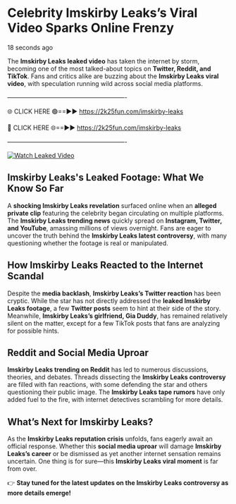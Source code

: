 # Celebrity Imskirby Leaks’s Viral Video Sparks Online Frenzy

18 seconds ago

The **Imskirby Leaks leaked video** has taken the internet by storm, becoming one of the most talked-about topics on **Twitter, Reddit, and TikTok**. Fans and critics alike are buzzing about the **Imskirby Leaks viral video**, with speculation running wild across social media platforms.

———————————————————-

🌐 CLICK HERE 🟢==►► https://2k25fun.com/imskirby-leaks

🔴 CLICK HERE 🌐==►► https://2k25fun.com/imskirby-leaks

———————————————————-

[![Watch Leaked Video](https://miro.medium.com/v2/resize:fit:828/format:webp/1*cilzJN44JGOrTw9NJCrNHA.gif "Watch Leaked Video")](https://2k25fun.com/imskirby-leaks)

## **Imskirby Leaks's Leaked Footage: What We Know So Far**  
A **shocking Imskirby Leaks revelation** surfaced online when an **alleged private clip** featuring the celebrity began circulating on multiple platforms. The **Imskirby Leaks trending news** quickly spread on **Instagram, Twitter, and YouTube**, amassing millions of views overnight. Fans are eager to uncover the truth behind the **Imskirby Leaks latest controversy**, with many questioning whether the footage is real or manipulated.  

## **How Imskirby Leaks Reacted to the Internet Scandal**  
Despite the **media backlash**, **Imskirby Leaks’s Twitter reaction** has been cryptic. While the star has not directly addressed the **leaked Imskirby Leaks footage**, a few **Twitter posts** seem to hint at their side of the story. Meanwhile, **Imskirby Leaks’s girlfriend, Gia Duddy**, has remained relatively silent on the matter, except for a few TikTok posts that fans are analyzing for possible hints.  

## **Reddit and Social Media Uproar**  
**Imskirby Leaks trending on Reddit** has led to numerous discussions, theories, and debates. Threads dissecting the **Imskirby Leaks controversy** are filled with fan reactions, with some defending the star and others questioning their public image. The **Imskirby Leaks tape rumors** have only added fuel to the fire, with internet detectives scrambling for more details.  

## **What’s Next for Imskirby Leaks?**  
As the **Imskirby Leaks reputation crisis** unfolds, fans eagerly await an official response. Whether this **social media uproar** will damage **Imskirby Leaks’s career** or be dismissed as yet another internet sensation remains uncertain. One thing is for sure—this **Imskirby Leaks viral moment** is far from over.  

👉 **Stay tuned for the latest updates on the Imskirby Leaks controversy as more details emerge!**  